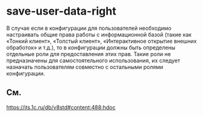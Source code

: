 # save-user-data-right

В случае если в конфигурации для пользователей необходимо настраивать общие права работы с информационной базой (такие как «Тонкий клиент», «Толстый клиент», «Интерактивное открытие внешних обработок» и т.д.), то в конфигурации должны быть определены отдельные роли для предоставления этих прав. Такие роли не предназначены для самостоятельного использования, их следует назначать пользователям совместно с остальными ролями конфигурации.

## См.

https://its.1c.ru/db/v8std#content:488:hdoc